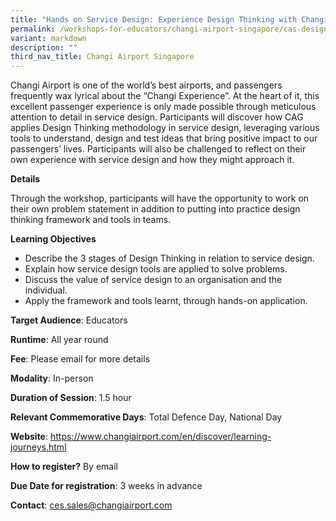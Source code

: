 ```yaml
---
title: "Hands on Service Design: Experience Design Thinking with Changi Airport"
permalink: /workshops-for-educators/changi-airport-singapore/cas-design-thinking/
variant: markdown
description: ""
third_nav_title: Changi Airport Singapore
---
```

Changi Airport is one of the world’s best airports, and passengers frequently wax lyrical about the “Changi Experience”. At the heart of it, this excellent passenger experience is only made possible through meticulous attention to detail in service design. 
Participants will discover how CAG applies Design Thinking methodology in service design, leveraging various tools to understand, design and test ideas that bring positive impact to our passengers’ lives. Participants will also be challenged to reflect on their own experience with service design and how they might approach it.

**Details**

Through the workshop, participants will have the opportunity to work on their own problem statement in addition to putting into practice design thinking framework and tools in teams.

**Learning Objectives**

* Describe the 3 stages of Design Thinking in relation to service design.
* Explain how service design tools are applied to solve problems. 
* Discuss the value of service design to an organisation and the individual.
* Apply the framework and tools learnt, through hands-on application.

**Target Audience**: Educators

**Runtime**: All year round

**Fee**: Please email for more details

**Modality**: In-person 

**Duration of Session**: 1.5 hour

**Relevant Commemorative Days**: Total Defence Day, National Day

**Website**: https://www.changiairport.com/en/discover/learning-journeys.html

**How to register?** By email

**Due Date for registration**: 3 weeks in advance

**Contact**: ces.sales@changiairport.com